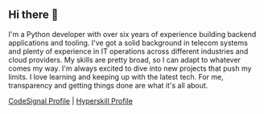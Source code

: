## Hi there 👋

I'm a Python developer with over six years of experience building backend applications and tooling. I've got a solid background in telecom systems and plenty of experience in IT operations across different industries and cloud providers. My skills are pretty broad, so I can adapt to whatever comes my way.
I'm always excited to dive into new projects that push my limits. I love learning and keeping up with the latest tech. For me, transparency and getting things done are what it's all about.

[CodeSignal Profile](https://app.codesignal.com/profile/pecalleja/overview) | [Hyperskill Profile](https://hyperskill.org/profile/55190941)
<!--
**pecalleja/pecalleja** is a ✨ _special_ ✨ repository because its `README.md` (this file) appears on your GitHub profile.

Here are some ideas to get you started:

- 🔭 I’m currently working on ...
- 🌱 I’m currently learning ...
- 👯 I’m looking to collaborate on ...
- 🤔 I’m looking for help with ...
- 💬 Ask me about ...
- 📫 How to reach me: ...
- 😄 Pronouns: ...
- ⚡ Fun fact: ...
-->
